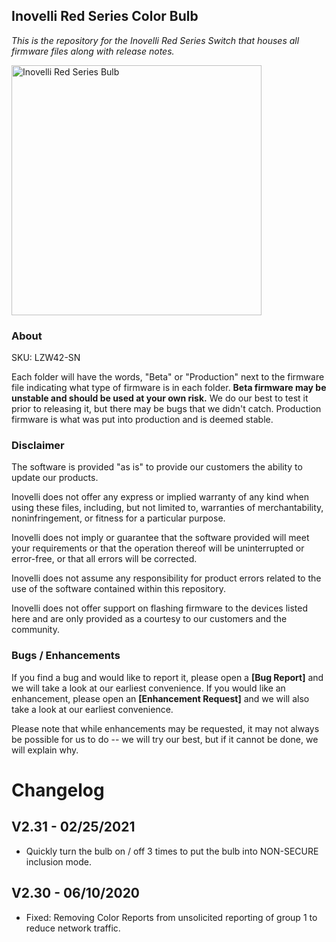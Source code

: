 ## <b>Inovelli Red Series Color Bulb</b>
*This is the repository for the Inovelli Red Series Switch that houses all firmware files along with release notes.*

<img
     src = 'https://cdn.shopify.com/s/files/1/0612/9519/8373/products/InovelliRGBWSmartBulbA19_900x.png.jpg?v=1659630000'
     alt = 'Inovelli Red Series Bulb'
     width = 400
/>

### About

SKU: LZW42-SN

Each folder will have the words, "Beta" or "Production" next to the firmware file indicating what type of firmware is in each folder. **Beta firmware may be unstable and should be used at your own risk.** We do our best to test it prior to releasing it, but there may be bugs that we didn't catch. Production firmware is what was put into production and is deemed stable.

### Disclaimer
The software is provided "as is" to provide our customers the ability to update our products.

Inovelli does not offer any express or implied warranty of any kind when using these files, including, but not limited to, warranties of merchantability, noninfringement, or fitness for a particular purpose. 

Inovelli does not imply or guarantee that the software provided will meet your requirements or that the operation thereof will be uninterrupted or error-free, or that all errors will be corrected.

Inovelli does not assume any responsibility for product errors related to the use of the software contained within this repository.

Inovelli does not offer support on flashing firmware to the devices listed here and are only provided as a courtesy to our customers and the community.

### Bugs / Enhancements
If you find a bug and would like to report it, please open a **[Bug Report]** and we will take a look at our earliest convenience. If you would like an enhancement, please open an **[Enhancement Request]** and we will also take a look at our earliest convenience. 

Please note that while enhancements may be requested, it may not always be possible for us to do -- we will try our best, but if it cannot be done, we will explain why.

# Changelog

## V2.31 - 02/25/2021
- Quickly turn the bulb on / off 3 times to put the bulb into NON-SECURE inclusion mode.

## V2.30 - 06/10/2020
- Fixed: Removing Color Reports from unsolicited reporting of group 1 to reduce network traffic. 
